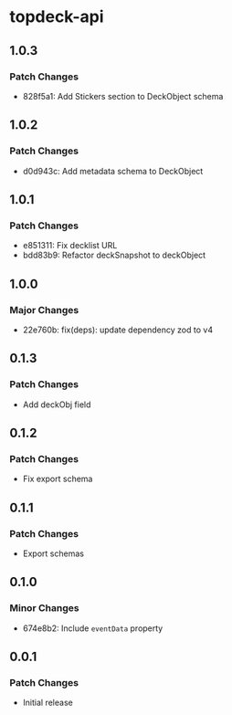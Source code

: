 # topdeck-api

## 1.0.3

### Patch Changes

- 828f5a1: Add Stickers section to DeckObject schema

## 1.0.2

### Patch Changes

- d0d943c: Add metadata schema to DeckObject

## 1.0.1

### Patch Changes

- e851311: Fix decklist URL
- bdd83b9: Refactor deckSnapshot to deckObject

## 1.0.0

### Major Changes

- 22e760b: fix(deps): update dependency zod to v4

## 0.1.3

### Patch Changes

- Add deckObj field

## 0.1.2

### Patch Changes

- Fix export schema

## 0.1.1

### Patch Changes

- Export schemas

## 0.1.0

### Minor Changes

- 674e8b2: Include `eventData` property

## 0.0.1

### Patch Changes

- Initial release
